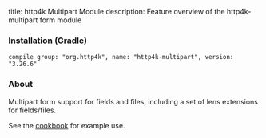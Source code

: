 title: http4k Multipart Module
description: Feature overview of the http4k-multipart form module

### Installation (Gradle)
```compile group: "org.http4k", name: "http4k-multipart", version: "3.26.6"```

### About

Multipart form support for fields and files, including a set of lens extensions for fields/files.

See the [cookbook](/cookbook/multipart_forms/) for example use.
